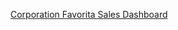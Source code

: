 [Corporation Favorita Sales Dashboard](https://public.tableau.com/app/profile/alfy.saga/viz/TheRebels_CorporationFavorita/ForecastD?publish=yes)
